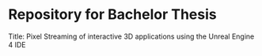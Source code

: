 # Repository for Bachelor Thesis

Title: Pixel Streaming of interactive 3D applications using the Unreal Engine 4 IDE
